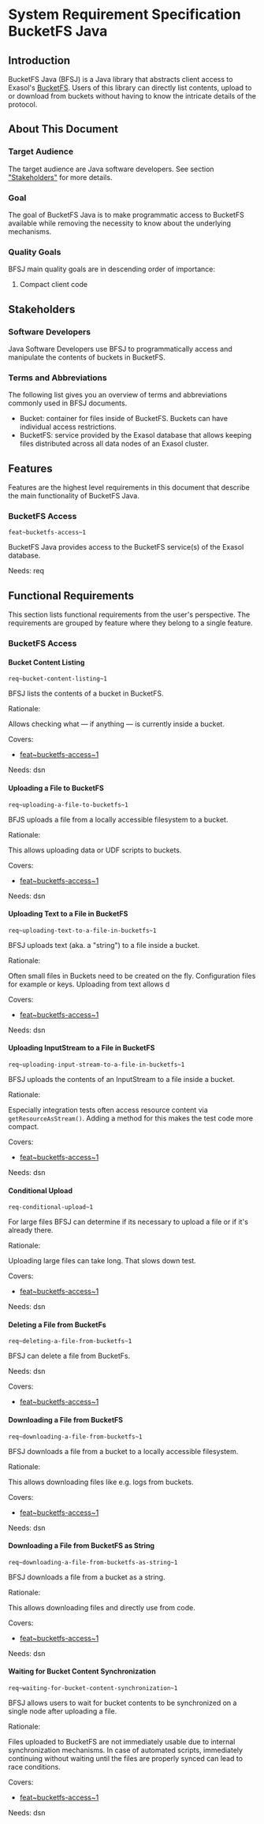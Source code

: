 # System Requirement Specification BucketFS Java

## Introduction

BucketFS Java (BFSJ) is a Java library that abstracts client access to Exasol's [BucketFS](https://docs.exasol.com/database_concepts/bucketfs/bucketfs.htm). Users of this library can directly list contents, upload to or download from buckets without having to know the intricate details of the protocol.

## About This Document

### Target Audience

The target audience are Java software developers. See section ["Stakeholders"](#stakeholders) for more details.

### Goal

The goal of BucketFS Java is to make programmatic access to BucketFS available while removing the necessity to know about the underlying mechanisms.

### Quality Goals

BFSJ main quality goals are in descending order of importance:

1. Compact client code

## Stakeholders

### Software Developers

Java Software Developers use BFSJ to programmatically access and manipulate the contents of buckets in BucketFS.

### Terms and Abbreviations

The following list gives you an overview of terms and abbreviations commonly used in BFSJ documents.

* Bucket: container for files inside of BucketFS. Buckets can have individual access restrictions.
* BucketFS: service provided by the Exasol database that allows keeping files distributed across all data nodes of an Exasol cluster.

## Features

Features are the highest level requirements in this document that describe the main functionality of BucketFS Java.

### BucketFS Access

`feat~bucketfs-access~1`

BucketFS Java provides access to the BucketFS service(s) of the Exasol database.

Needs: req

## Functional Requirements

This section lists functional requirements from the user's perspective. The requirements are grouped by feature where they belong to a single feature.

### BucketFS Access

#### Bucket Content Listing

`req~bucket-content-listing~1`

BFSJ lists the contents of a bucket in BucketFS.

Rationale:

Allows checking what &mdash; if anything &mdash; is currently inside a bucket.

Covers:

* [feat~bucketfs-access~1](#bucketfs-access)

Needs: dsn

#### Uploading a File to BucketFS

`req~uploading-a-file-to-bucketfs~1`

BFJS uploads a file from a locally accessible filesystem to a bucket.

Rationale:

This allows uploading data or UDF scripts to buckets.

Covers:

* [feat~bucketfs-access~1](#bucketfs-access)

Needs: dsn

#### Uploading Text to a File in BucketFS

`req~uploading-text-to-a-file-in-bucketfs~1`

BFSJ uploads text (aka. a "string") to a file inside a bucket.

Rationale:

Often small files in Buckets need to be created on the fly. Configuration files for example or keys. Uploading from text allows d

Covers:

* [feat~bucketfs-access~1](#bucketfs-access)

Needs: dsn

#### Uploading InputStream to a File in BucketFS

`req~uploading-input-stream-to-a-file-in-bucketfs~1`

BFSJ uploads the contents of an InputStream to a file inside a bucket.

Rationale:

Especially integration tests often access resource content via `getResourceAsStream()`. Adding a method for this makes the test code more compact.

Covers:

* [feat~bucketfs-access~1](#bucketfs-access)

Needs: dsn

#### Conditional Upload

`req-conditional-upload~1`

For large files BFSJ can determine if its necessary to upload a file or if it's already there.

Rationale:

Uploading large files can take long. That slows down test.

Covers:

* [feat~bucketfs-access~1](#bucketfs-access)

Needs: dsn

#### Deleting a File from BucketFs

`req~deleting-a-file-from-bucketfs~1`

BFSJ can delete a file from BucketFs.

Needs: dsn

Covers:

* [feat~bucketfs-access~1](#bucketfs-access)

#### Downloading a File from BucketFS

`req~downloading-a-file-from-bucketfs~1`

BFSJ downloads a file from a bucket to a locally accessible filesystem.

Rationale:

This allows downloading files like e.g. logs from buckets.

Covers:

* [feat~bucketfs-access~1](#bucketfs-access)

Needs: dsn

#### Downloading a File from BucketFS as String

`req~downloading-a-file-from-bucketfs-as-string~1`

BFSJ downloads a file from a bucket as a string.

Rationale:

This allows downloading files and directly use from code.

Covers:

* [feat~bucketfs-access~1](#bucketfs-access)

Needs: dsn

#### Waiting for Bucket Content Synchronization

`req~waiting-for-bucket-content-synchronization~1`

BFSJ allows users to wait for bucket contents to be synchronized on a single node after uploading a file.

Rationale:

Files uploaded to BucketFS are not immediately usable due to internal synchronization mechanisms. In case of automated scripts, immediately continuing without waiting until the files are properly synced can lead to race conditions.

Covers:

* [feat~bucketfs-access~1](#bucketfs-access)

Needs: dsn
